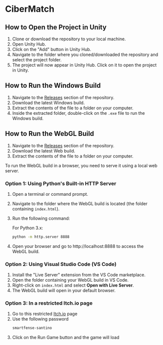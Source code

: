 # CiberMatch

## How to Open the Project in Unity

1. Clone or download the repository to your local machine.
2. Open Unity Hub.
3. Click on the "Add" button in Unity Hub.
4. Navigate to the folder where you cloned/downloaded the repository and select the project folder.
5. The project will now appear in Unity Hub. Click on it to open the project in Unity.

## How to Run the Windows Build

1. Navigate to the [Releases](https://github.com/santinocasolati/CiberMatch/releases) section of the repository.
2. Download the latest Windows build.
3. Extract the contents of the file to a folder on your computer.
4. Inside the extracted folder, double-click on the `.exe` file to run the Windows build.

## How to Run the WebGL Build

1. Navigate to the [Releases](https://github.com/santinocasolati/CiberMatch/releases) section of the repository.
2. Download the latest Web build.
3. Extract the contents of the file to a folder on your computer.

To run the WebGL build in a browser, you need to serve it using a local web server.

### Option 1: Using Python's Built-in HTTP Server

1. Open a terminal or command prompt.
2. Navigate to the folder where the WebGL build is located (the folder containing `index.html`).
3. Run the following command:
   
   For Python 3.x:
   ```bash
   python -m http.server 8888
   ```
   
4. Open your browser and go to http://localhost:8888 to access the WebGL build.

### Option 2: Using Visual Studio Code (VS Code)

1. Install the "Live Server" extension from the VS Code marketplace.
2. Open the folder containing your WebGL build in VS Code.
3. Right-click on `index.html` and select **Open with Live Server**.
4. The WebGL build will open in your default browser.

### Option 3: In a restricted Itch.io page

1. Go to this restricted [Itch.io](https://sanntt.itch.io/cibermatch) page
2. Use the following password
   ```bash
   smartfense-santino
   ```
3. Click on the Run Game button and the game will load
